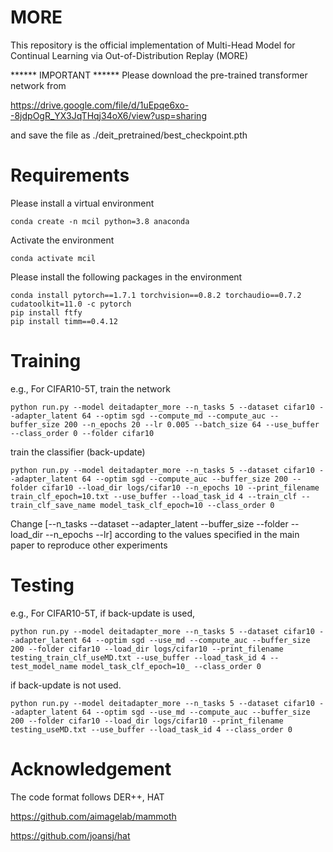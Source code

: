# MORE

This repository is the official implementation of Multi-Head Model for Continual Learning via Out-of-Distribution Replay (MORE)

****** IMPORTANT ******
Please download the pre-trained transformer network from

https://drive.google.com/file/d/1uEpqe6xo--8jdpOgR_YX3JqTHqj34oX6/view?usp=sharing

and save the file as ./deit_pretrained/best_checkpoint.pth



# Requirements
Please install a virtual environment

```
conda create -n mcil python=3.8 anaconda
```

Activate the environment

```
conda activate mcil
```

Please install the following packages in the environment

```
conda install pytorch==1.7.1 torchvision==0.8.2 torchaudio==0.7.2 cudatoolkit=11.0 -c pytorch
pip install ftfy
pip install timm==0.4.12
```

# Training
e.g., For CIFAR10-5T, train the network
```
python run.py --model deitadapter_more --n_tasks 5 --dataset cifar10 --adapter_latent 64 --optim sgd --compute_md --compute_auc --buffer_size 200 --n_epochs 20 --lr 0.005 --batch_size 64 --use_buffer --class_order 0 --folder cifar10
```

train the classifier (back-update)
```
python run.py --model deitadapter_more --n_tasks 5 --dataset cifar10 --adapter_latent 64 --optim sgd --compute_auc --buffer_size 200 --folder cifar10 --load_dir logs/cifar10 --n_epochs 10 --print_filename train_clf_epoch=10.txt --use_buffer --load_task_id 4 --train_clf --train_clf_save_name model_task_clf_epoch=10 --class_order 0
```
	
Change [--n_tasks --dataset --adapter_latent --buffer_size --folder --load_dir --n_epochs --lr] according to the values specified in the main paper to reproduce other experiments
	
# Testing
e.g., For CIFAR10-5T,
if back-update is used,
```
python run.py --model deitadapter_more --n_tasks 5 --dataset cifar10 --adapter_latent 64 --optim sgd --use_md --compute_auc --buffer_size 200 --folder cifar10 --load_dir logs/cifar10 --print_filename testing_train_clf_useMD.txt --use_buffer --load_task_id 4 --test_model_name model_task_clf_epoch=10_ --class_order 0
```
		
if back-update is not used.
```
python run.py --model deitadapter_more --n_tasks 5 --dataset cifar10 --adapter_latent 64 --optim sgd --use_md --compute_auc --buffer_size 200 --folder cifar10 --load_dir logs/cifar10 --print_filename testing_useMD.txt --use_buffer --load_task_id 4 --class_order 0
```

# Acknowledgement
The code format follows DER++, HAT

https://github.com/aimagelab/mammoth

https://github.com/joansj/hat


